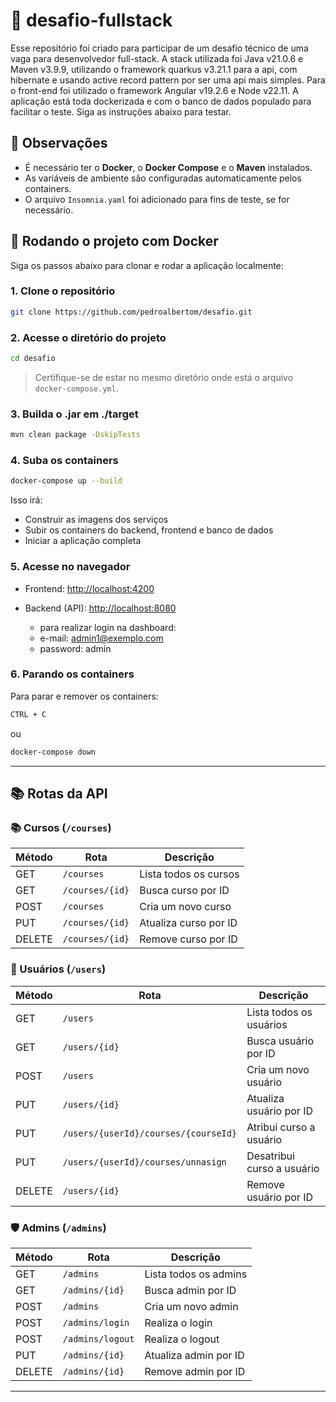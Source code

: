 # 🚀 desafio-fullstack

Esse repositório foi criado para participar de um desafio técnico de uma vaga para desenvolvedor full-stack. A stack 
utilizada foi Java v21.0.6 e Maven v3.9.9, utilizando o framework quarkus v3.21.1 para a api, com hibernate e usando active record 
pattern por ser uma api mais simples. Para o front-end foi utilizado o framework Angular v19.2.6 e Node v22.11.
A aplicação está toda dockerizada e com o banco de dados populado para facilitar o teste. Siga as instruções abaixo
para testar.

## 🧠 Observações

- É necessário ter o **Docker**, o **Docker Compose** e o **Maven** instalados.
- As variáveis de ambiente são configuradas automaticamente pelos containers.
- O arquivo `Insomnia.yaml` foi adicionado para fins de teste, se for necessário.

## 🐳 Rodando o projeto com Docker

Siga os passos abaixo para clonar e rodar a aplicação localmente:

### 1. Clone o repositório

```bash
git clone https://github.com/pedroalbertom/desafio.git
```

### 2. Acesse o diretório do projeto

```bash
cd desafio
```

> Certifique-se de estar no mesmo diretório onde está o arquivo `docker-compose.yml`.

### 3. Builda o .jar em ./target

```bash
mvn clean package -DskipTests
```

### 4. Suba os containers

```bash
docker-compose up --build
```

Isso irá:
- Construir as imagens dos serviços
- Subir os containers do backend, frontend e banco de dados
- Iniciar a aplicação completa

### 5. Acesse no navegador

- Frontend: [http://localhost:4200](http://localhost:4200)
- Backend (API): [http://localhost:8080](http://localhost:8080)

  - para realizar login na dashboard:
  - e-mail: admin1@exemplo.com
  - password: admin

### 6. Parando os containers

Para parar e remover os containers:

```bash
CTRL + C
```
ou
```bash
docker-compose down
```
---

## 📚 Rotas da API

### 📚 Cursos (`/courses`)

| Método | Rota              | Descrição              |
|--------|-------------------|------------------------|
| GET    | `/courses`        | Lista todos os cursos  |
| GET    | `/courses/{id}`   | Busca curso por ID     |
| POST   | `/courses`        | Cria um novo curso     |
| PUT    | `/courses/{id}`   | Atualiza curso por ID  |
| DELETE | `/courses/{id}`   | Remove curso por ID    |

### 👤 Usuários (`/users`)

| Método | Rota                                 | Descrição                  |
|--------|--------------------------------------|----------------------------|
| GET    | `/users`                             | Lista todos os usuários    |
| GET    | `/users/{id}`                        | Busca usuário por ID       |
| POST   | `/users`                             | Cria um novo usuário       |
| PUT    | `/users/{id}`                        | Atualiza usuário por ID    |
| PUT    | `/users/{userId}/courses/{courseId}` | Atribui curso a usuário    |
| PUT    | `/users/{userId}/courses/unnasign`   | Desatribui curso a usuário |
| DELETE | `/users/{id}`                        | Remove usuário por ID      |

### 🛡️ Admins (`/admins`)

| Método | Rota             | Descrição             |
|--------|------------------|-----------------------|
| GET    | `/admins`        | Lista todos os admins |
| GET    | `/admins/{id}`   | Busca admin por ID    |
| POST   | `/admins`        | Cria um novo admin    |
| POST   | `/admins/login`  | Realiza o login       |
| POST   | `/admins/logout` | Realiza o logout      |
| PUT    | `/admins/{id}`   | Atualiza admin por ID |
| DELETE | `/admins/{id}`   | Remove admin por ID   |

---

